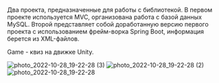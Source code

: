 Два проекта, предназначенные для работы с библиотекой. В первом проекте используется MVC, организована работа с базой данных MySQL. Второй представляет собой доработанную версию первого проекта с использованием фрейм-ворка Spring Boot, информация берется из XML-файлов. 

Game - квиз на движке Unity.

![photo_2022-10-28_19-22-28 (3)](https://user-images.githubusercontent.com/91786139/198689493-a4abb273-cb9d-4ddf-af84-0e3b42742cb1.jpg)
![photo_2022-10-28_19-22-28 (2)](https://user-images.githubusercontent.com/91786139/198689515-751d5079-ba56-4902-855e-4ded190e8162.jpg)
![photo_2022-10-28_19-22-28](https://user-images.githubusercontent.com/91786139/198689523-783f7e9b-484a-403f-bff0-91e065d8bc5a.jpg)
